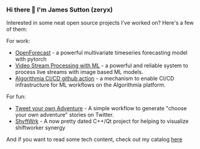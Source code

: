 ### Hi there 👋 I'm James Sutton (zeryx)
Interested in some neat open source projects I've worked on? Here's a few of them:

For work:
* [OpenForecast](https://github.com/algorithmia-algorithms/OpenForecast) - a powerful multivariate timeseries forecasting model with pytorch
* [Video Stream Processing with ML](https://github.com/algorithmia-algorithms/ml-video-streaming) - a powerful and reliable system to process live streams with image based ML models.
* [Algorithmia CI/CD github action](https://github.com/marketplace/actions/algorithmia-ci-cd) - a mechanism to enable CI/CD infrastructure for ML workflows on the Algorithmia platform.

For fun:
* [Tweet your own Adventure](https://github.com/zeryx/tweet-your-own-adventure) - A simple workflow to generate "choose your own adventure" stories on Twitter.
* [ShyftWrk](https://github.com/zeryx/ShyftWrkQT) - A now pretty dated C++/Qt project for helping to visualize shiftworker synergy

And if you want to read some tech content, check out my catalog [here](https://algorithmia.com/blog/author/jamessutton)
